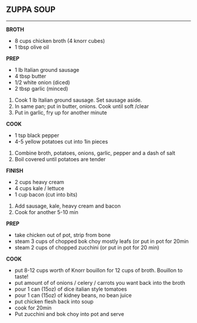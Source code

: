 ## ZUPPA SOUP
--------------------------------------------------------------------------------

**BROTH**
- 8 cups chicken broth (4 knorr cubes)
- 1 tbsp olive oil

**PREP**
- 1 lb Italian ground sausage
- 4 tbsp butter
- 1/2 white onion (diced)
- 2 tbsp garlic (minced)

1. Cook 1 lb Italian ground sausage. Set sausage aside.
2. In same pan; put in butter, onions. Cook until soft /clear
3. Put in garlic, fry up for another minute

**COOK**
- 1 tsp black pepper
- 4-5 yellow potatoes cut into 1in pieces

1. Combine broth, potatoes, onions, garlic, pepper and a dash of salt
2. Boil covered until potatoes are tender

**FINISH**
- 2 cups heavy cream
- 4 cups kale / lettuce
- 1 cup bacon (cut into bits)

1. Add sausage, kale, heavy cream and bacon
2. Cook for another 5-10 min


**PREP**
- take chicken out of pot, strip from bone
- steam 3 cups of chopped bok choy mostly leafs (or put in pot for 20min
- steam 2 cups of chopped zucchini (or put in pot for 20 min)

**COOK**
- put 8-12 cups worth of Knorr bouillon for 12 cups of broth. Bouillon to taste!
- put amount of of onions / celery / carrots you want back into the broth
- pour 1 can (15oz) of dice italian style tomatoes
- pour 1 can (15oz) of kidney beans, no bean juice
- put chicken flesh back into soup
- cook for 20min
- Put zucchini and bok choy into pot and serve
